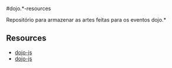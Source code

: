 #dojo.*-resources

Repositório para armazenar as artes feitas para os eventos dojo.*

## Resources
* [dojo-js](/0x01-js)
* [dojo-js](/0x02-rb)
